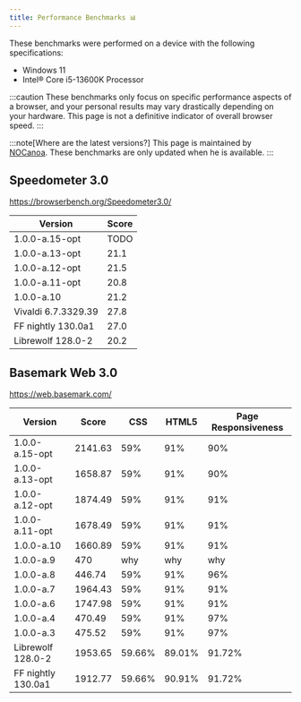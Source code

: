 ```yaml
---
title: Performance Benchmarks 📊
---
```


These benchmarks were performed on a device with the following specifications:
* Windows 11
* Intel® Core i5-13600K Processor

:::caution
These benchmarks only focus on specific performance aspects of a browser, and your personal results may vary drastically depending on your hardware.
This page is not a definitive indicator of overall browser speed.
:::

:::note[Where are the latest versions?]
This page is maintained by [NOCanoa](https://github.com/NOCanoa). These benchmarks are only updated when he is available.
:::

## Speedometer 3.0

https://browserbench.org/Speedometer3.0/ 

| Version | Score |
|-----------|-----|
| 1.0.0-a.15-opt | TODO   |
| 1.0.0-a.13-opt | 21.1   |
| 1.0.0-a.12-opt | 21.5   |
| 1.0.0-a.11-opt | 20.8   |
| 1.0.0-a.10 | 21.2 |
| Vivaldi 6.7.3329.39| 27.8 |
| FF nightly 130.0a1 | 27.0 |
| Librewolf 128.0-2 | 20.2 |

## Basemark Web 3.0

https://web.basemark.com/

| Version   | Score  |CSS | HTML5 | Page Responsiveness |
|-----------|-----|-----|-------|------------------------------|
| 1.0.0-a.15-opt | 2141.63 | 59% | 91% | 90% | 76% |
| 1.0.0-a.13-opt | 1658.87 | 59% | 91% | 90% | 76% |
| 1.0.0-a.12-opt | 1874.49 | 59% | 91% | 91% | 76% |
| 1.0.0-a.11-opt | 1678.49 | 59% | 91% | 91% | 76% |
| 1.0.0-a.10 | 1660.89 | 59% | 91% | 91% | 76% |
| 1.0.0-a.9 | 470 |  why  | why  | why  | why  |
| 1.0.0-a.8 | 446.74  | 59% | 91%   | 96%                          |
| 1.0.0-a.7 | 1964.43 | 59% | 91%   | 91%                          |
| 1.0.0-a.6 | 1747.98 | 59% | 91%   | 91%                          |
| 1.0.0-a.4 | 470.49  | 59% | 91%   | 97%                          |
| 1.0.0-a.3 | 475.52  |59% | 91%   | 97%                           |
| Librewolf 128.0-2 | 1953.65 | 59.66% | 89.01%   | 91.72%        |
| FF nightly 130.0a1 | 1912.77 | 59.66% | 90.91%  | 91.72%        |


<!-- ```mermaid
xychart-beta
    title "Performance over time (Higher is better)"
    x-axis [.3, .4, .6, .7, .8, .9, .10, .11, .12, .13, .15]
    y-axis "Benchmark Points"
    bar [475.52, 470.49, 1747.98, 1964.43, 446.74, 470, 1660.89, 1678.49, 1874.49, 1658.87, 2141.63]
    line [475.52, 470.49, 1747.98, 1964.43, 446.74, 470, 1660.89, 1678.49, 1874.49, 1658.87, 2141.63]
``` -->